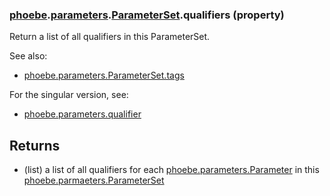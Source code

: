 ### [phoebe](phoebe.md).[parameters](phoebe.parameters.md).[ParameterSet](phoebe.parameters.ParameterSet.md).qualifiers (property)




Return a list of all qualifiers in this ParameterSet.

See also:
* [phoebe.parameters.ParameterSet.tags](phoebe.parameters.ParameterSet.tags.md)

For the singular version, see:
* [phoebe.parameters.qualifier](phoebe.parameters.qualifier.md)

Returns
--------
* (list) a list of all qualifiers for each [phoebe.parameters.Parameter](phoebe.parameters.Parameter.md)
    in this [phoebe.parmaeters.ParameterSet](phoebe.parmaeters.ParameterSet.md)

